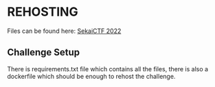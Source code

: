 # REHOSTING

Files can be found here: [SekaiCTF 2022](https://github.com/project-sekai-ctf/sekaictf-2022/tree/main/web/issues/challenge)

## Challenge Setup
There is requirements.txt file which contains all the files, there is also a dockerfile which should be enough to rehost the challenge.
